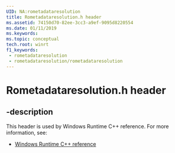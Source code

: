 ```yaml
---
UID: NA:rometadataresolution
title: Rometadataresolution.h header
ms.assetid: 74150d70-82ee-3cc3-a9ef-9095d8220554
ms.date: 01/11/2019
ms.keywords: 
ms.topic: conceptual
tech.root: winrt
f1_keywords:
 - rometadataresolution
 - rometadataresolution/rometadataresolution
---
```


# Rometadataresolution.h header


## -description

This header is used by Windows Runtime C++ reference. For more information, see:

- [Windows Runtime C++ reference](../_winrt/index.md)

